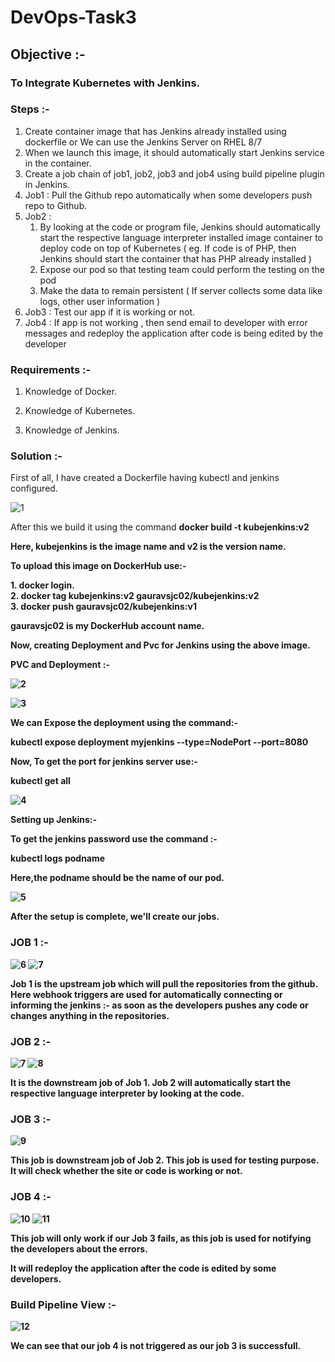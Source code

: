 <h1>DevOps-Task3</h1>
<h2>Objective :-</h2>
<h3>To Integrate Kubernetes with Jenkins.</h3>

<h3>Steps :-</h3>

1. Create container image that has Jenkins already installed using dockerfile or We can use the Jenkins Server on RHEL 8/7
2.  When we launch this image, it should automatically start Jenkins service in the container.
3.  Create a job chain of job1, job2, job3 and  job4 using build pipeline plugin in Jenkins. 
4.  Job1 : Pull  the Github repo automatically when some developers push repo to Github.
5. Job2 : 
    1. By looking at the code or program file, Jenkins should automatically start the respective language interpreter installed image container to deploy code on top of Kubernetes ( eg. If code is of  PHP, then Jenkins should start the container that has PHP already installed )
    2.  Expose our pod so that testing team could perform the testing on the pod
    3. Make the data to remain persistent ( If server collects some data like logs, other user information )
6.  Job3 : Test our app if it  is working or not.
7.  Job4 : If app is not working , then send email to developer with error messages and redeploy the application after code is being edited by the developer

<h3>Requirements :-</h3>
 
 1. Knowledge of Docker.
 
 2. Knowledge of Kubernetes.
 
 3. Knowledge of Jenkins.
 
 <h3>Solution :-</h3>
 
 First of all, I have created a Dockerfile having kubectl and jenkins configured.
 
 ![1](https://github.com/gauravsjc02/DevOps-Task3/blob/master/task3.0/dockerfile.png)
 
 After this we build it using the command <b> docker build -t kubejenkins:v2<b>
  
 Here, kubejenkins is the image name and v2 is the version name.
 
 To upload this image on DockerHub use:-
 
 <b>1. docker login.  
 2. docker tag kubejenkins:v2  gauravsjc02/kubejenkins:v2  
 3. docker push gauravsjc02/kubejenkins:v1 <b>
  
 gauravsjc02 is my DockerHub account name.
 
 Now, creating Deployment and Pvc for Jenkins using the above image.
 
 <b>PVC and Deployment :-<b>
 
 ![2](https://github.com/gauravsjc02/DevOps-Task3/blob/master/task3.0/jenkinpvc.png)   
 
 ![3](https://github.com/gauravsjc02/DevOps-Task3/blob/master/task3.0/jenkindeploy.png)
 
 We can Expose the deployment using the command:-
 
 <b>kubectl expose deployment myjenkins --type=NodePort --port=8080<b> 
  
 Now, To get the port for jenkins server use:-
 
 <b>kubectl get all <b>
  
 ![4](https://github.com/gauravsjc02/DevOps-Task3/blob/master/task3.0/ip.png)
 
 <b>Setting up Jenkins:-<b>
  
  To get the jenkins password use the command :-
   
  <b>kubectl logs podname<b>     
  
  Here,the podname should be the name of our pod.
  
  ![5](https://github.com/gauravsjc02/DevOps-Task3/blob/master/task3.0/jenkinpass.png)
  
  After the setup is complete, we'll create our jobs.
  
  <h3>JOB 1 :-</h3>
  
  ![6](https://github.com/gauravsjc02/DevOps-Task3/blob/master/task3.0/job1.png)
  ![7](https://github.com/gauravsjc02/DevOps-Task3/blob/master/task3.0/job1.1.png)
  
  Job 1 is the upstream job which will pull the repositories from the github. Here webhook triggers are used for automatically connecting or informing the jenkins :- as soon as the developers pushes any code or changes anything in the repositories.
  
  <h3>JOB 2 :-</h3>
  
  ![7](https://github.com/gauravsjc02/DevOps-Task3/blob/master/task3.0/job2.png)
  ![8](https://github.com/gauravsjc02/DevOps-Task3/blob/master/task3.0/job2.1.png)
  
  It is the downstream job of Job 1. Job 2 will automatically start the respective language interpreter by looking at the code.
  
  <h3>JOB 3 :-</h3>
  
  ![9](https://github.com/gauravsjc02/DevOps-Task3/blob/master/task3.0/job3.png)
  
  This job is downstream job of Job 2. This job is used for testing purpose. It will check whether the site or code is working or not.
  
  <h3>JOB 4 :-</h3>
  
  ![10](https://github.com/gauravsjc02/DevOps-Task3/blob/master/task3.0/job4.png)
  ![11](https://github.com/gauravsjc02/DevOps-Task3/blob/master/task3.0/job4.1.png)
  
  This job will only work if our Job 3 fails, as this job is used for notifying the developers about the errors.
  
  It will redeploy the application after the code is edited by some developers.
  
  <h3>Build Pipeline View :-</h3>
  
  ![12](https://github.com/gauravsjc02/DevOps-Task3/blob/master/task3.0/build.png)
  
  We can see that our job 4 is not triggered as our job 3 is successfull.
  
  
  

 
 
